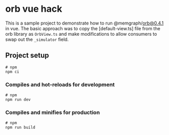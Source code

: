# orb vue hack
This is a sample project to demonstrate how to run @memgraph/orb@0.4.1 in vue. The basic approach was to copy the [default-view.ts] file from the orb library as `OrbView.ts` and make modifications to allow consumers to swap out the `_simulator` field.

## Project setup

```
# npm
npm ci
```

### Compiles and hot-reloads for development

```
# npm
npm run dev
```

### Compiles and minifies for production

```
# npm
npm run build
```
